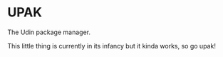 # UPAK
The Udin package manager.

This little thing is currently in its infancy but it kinda works, so go upak!